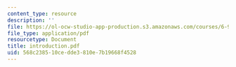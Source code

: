 ```yaml
---
content_type: resource
description: ''
file: https://ol-ocw-studio-app-production.s3.amazonaws.com/courses/6-901-inventions-and-patents-fall-2005/568c238510cedde3810e7b19668f4528_introduction.pdf
file_type: application/pdf
resourcetype: Document
title: introduction.pdf
uid: 568c2385-10ce-dde3-810e-7b19668f4528
---
```

